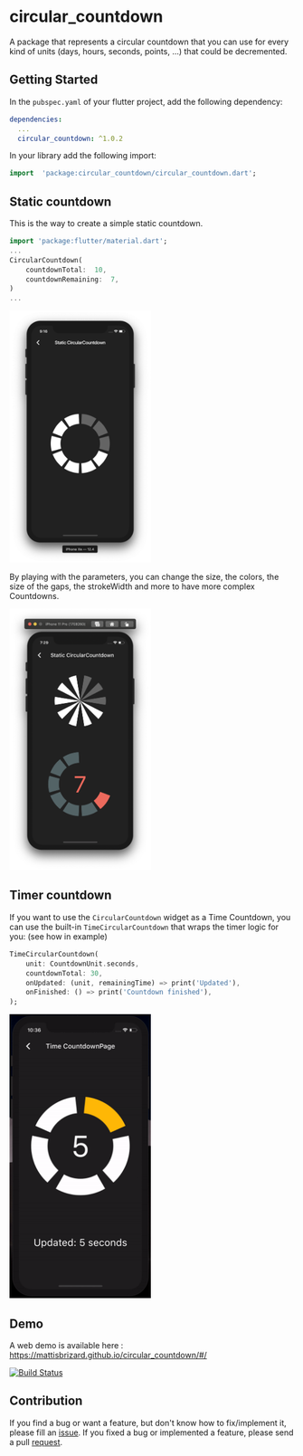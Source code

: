 # circular_countdown

A package that represents a circular countdown that you can use for every kind of units (days, hours, seconds, points, ...) that could be decremented.

## Getting Started

In the `pubspec.yaml` of your flutter project, add the following dependency:

```yaml
dependencies:
  ...
  circular_countdown: ^1.0.2
```

In your library add the following import:

```dart
import  'package:circular_countdown/circular_countdown.dart';
```

## Static countdown

This is the way to create a simple static countdown.

```dart
import 'package:flutter/material.dart';
...
CircularCountdown(
	countdownTotal:  10,
	countdownRemaining:  7,
)
...
```

<img width="250"  src="https://raw.githubusercontent.com/MattisBrizard/circular_countdown/master/doc/images/static.png">

By playing with the parameters, you can change the size, the colors, the size of the gaps, the strokeWidth and more to have more complex Countdowns.

<img width="250"  src="https://raw.githubusercontent.com/MattisBrizard/circular_countdown/master/doc/images/complex.png">

## Timer countdown

If you want to use the `CircularCountdown` widget as a Time Countdown, you can use the built-in `TimeCircularCountdown` that wraps the timer logic for you: (see how in example)

```dart
TimeCircularCountdown(
    unit: CountdownUnit.seconds,
    countdownTotal: 30,
    onUpdated: (unit, remainingTime) => print('Updated'),
    onFinished: () => print('Countdown finished'),
);
```

<img width="250"  src="https://raw.githubusercontent.com/MattisBrizard/circular_countdown/master/doc/gifs/timer.gif">

## Demo

A web demo is available here : https://mattisbrizard.github.io/circular_countdown/#/

[![Build Status](https://img.shields.io/github/workflow/status/MattisBrizard/circular_countdown/Deploy%20Flutter%20web)](https://github.com/MattisBrizard/circular_countdown/actions?query=workflow%3A%22Deploy+Flutter+web%22)

## Contribution

If you find a bug or want a feature, but don't know how to fix/implement it, please fill an [issue](https://github.com/MattisBrizard/circular_countdown/issues).
If you fixed a bug or implemented a feature, please send a pull [request](https://github.com/MattisBrizard/circular_countdown/pulls).
